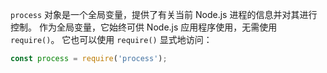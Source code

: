 
<!-- introduced_in=v0.10.0 -->
<!-- type=global -->

`process` 对象是一个全局变量，提供了有关当前 Node.js 进程的信息并对其进行控制。 
作为全局变量，它始终可供 Node.js 应用程序使用，无需使用 `require()`。
它也可以使用 `require()` 显式地访问：

```js
const process = require('process');
```

